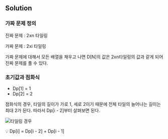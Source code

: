 ## Solution

### 가짜 문제 정의

진짜 문제 : 2xn 타일링

가짜 문제 : 2xi 타일링

가짜 문제에 대해서 모든 배열을 채우고 나면 D[N]의 값은 2xn타일링의 값과 같게 되어 진짜 문제를 풀 수 있다.

### 초기값과 점화식

- Dp[1] = 1
- Dp[2] = 2

점화식의 경우, 타일의 길이가 가로 1, 세로 2이기 때문에 전체 타일의 늘어나는 길이는 최대 2가 된다. 따라서 Dp[i - 2]부터 살펴보면 된다.

![타일링 경우](https://user-images.githubusercontent.com/59648372/164450153-d1710e5a-2232-4f1b-8b6f-cb77fb1f4c2b.png)

<aside>
💡 Dp[i] = Dp[i - 2] + Dp[i - 1]

</aside>
